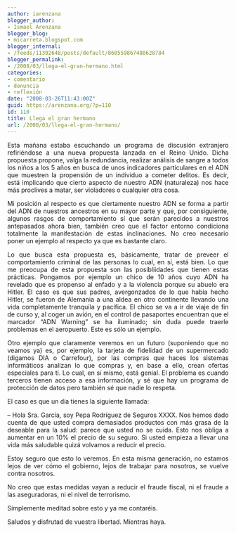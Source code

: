 ```yaml
---
author: iarenzana
blogger_author:
- Ismael Arenzana
blogger_blog:
- micarreta.blogspot.com
blogger_internal:
- /feeds/11302648/posts/default/860559867480628784
blogger_permalink:
- /2008/03/llega-el-gran-hermano.html
categories:
- comentario
- denuncia
- reflexión
date: "2008-03-26T11:43:00Z"
guid: https://arenzana.org/?p=110
id: 110
title: Llega el gran hermano
url: /2008/03/llega-el-gran-hermano/
---
```

<p style="text-align: justify;">
  Esta mañana estaba escuchando un programa de discusión extranjero refiriéndose a una nueva propuesta lanzada en el Reino Unido. Dicha propuesta propone, valga la redundancia, realizar análisis de sangre a todos los niños a los 5 años en busca de unos indicadores particulares en el ADN que muestren la propensión de un individuo a cometer delitos. Es decir, está implicando que cierto aspecto de nuestro ADN (naturaleza) nos hace más proclives a matar, ser violadores o cualquier otra cosa.
</p>

<p style="text-align: justify;">
  Mi posición al respecto es que ciertamente nuestro ADN se forma a partir del ADN de nuestros ancestros en su mayor parte y que, por consiguiente, algunos rasgos de comportamiento sí que serán parecidos a nuestros antepasados ahora bien, también creo que el factor entorno condiciona totalmente la manifestación de estas inclinaciones. No creo necesario poner un ejemplo al respecto ya que es bastante claro.
</p>

<p style="text-align: justify;">
  Lo que busca esta propuesta es, básicamente, tratar de preveer el comportamiento criminal de las personas lo cual, en sí, está bien. Lo que me preocupa de esta propuesta son las posibliidades que tienen estas prácticas. Pongamos por ejemplo un chico de 10 años cuyo ADN ha revelado que es propenso al enfado y a la violencia porque su abuelo era Hitler. El caso es que sus padres, avergonzados de lo que había hecho Hitler, se fueron de Alemania a una aldea en otro continente llevando una vida completamente tranquila y pacífica. El chico se va a ir de viaje de fin de curso y, al coger un avión, en el control de pasaportes encuentran que el marcador &#8220;ADN Warning&#8221; se ha iluminado; sin duda puede traerle problemas en el aeropuerto. Este es sólo un ejemplo.
</p>

<p style="text-align: justify;">
  Otro ejemplo que claramente veremos en un futuro (suponiendo que no veamos ya) es, por ejemplo, la tarjeta de fidelidad de un supermercado (digamos DIA o Carrefour), por las compras que haces los sistemas informáticos analizan lo que compras y, en base a ello, crean ofertas especiales para ti. Lo cual, en sí mismo, está genial. El problema es cuando terceros tienen acceso a esa información, y sé que hay un programa de protección de datos pero también sé que nadie lo respeta.
</p>

<p style="text-align: justify;">
  El caso es que un día tienes la siguiente llamada:
</p>

<p style="text-align: justify;">
  &#8211; Hola Sra. García, soy Pepa Rodríguez de Seguros XXXX. Nos hemos dado cuenta de que usted compra demasiados productos con más grasa de la deseable para la salud: parece que usted no se cuida. Esto nos obliga a aumentar en un 10% el precio de su seguro. Si usted empieza a llevar una vida más saludable quizá volvamos a reducir el precio.
</p>

<p style="text-align: justify;">
  Estoy seguro que esto lo veremos. En esta misma generación, no estamos lejos de ver cómo el gobierno, lejos de trabajar para nosotros, se vuelve contra nosotros.
</p>

<p style="text-align: justify;">
  No creo que estas medidas vayan a reducir el fraude fiscal, ni el fraude a las aseguradoras, ni el nivel de terrorismo.
</p>

<p style="text-align: justify;">
  Símplemente meditad sobre esto y ya me contaréis.
</p>

<p style="text-align: justify;">
  Saludos y disfrutad de vuestra libertad. Mientras haya.
</p>